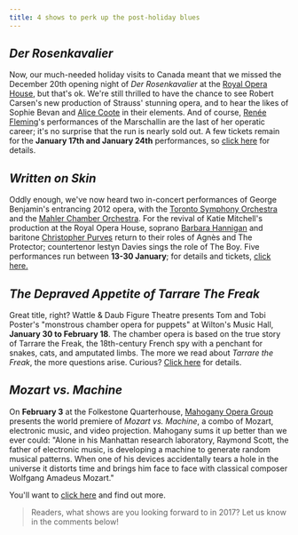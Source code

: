 ```yaml
---
title: 4 shows to perk up the post-holiday blues
---
```


## *Der Rosenkavalier*

Now, our much-needed holiday visits to Canada meant that we missed the December 20th opening night of *Der Rosenkavalier* at the [Royal Opera House](/scene/companies/royal-opera-house/), but that's ok. We're still thrilled to have the chance to see Robert Carsen's new production of Strauss' stunning opera, and to hear the likes of Sophie Bevan and [Alice Coote](/talking-with-singers-alice-coote/) in their elements. And of course, [Renée Fleming](/scene/people/renee-fleming/)'s performances of the Marschallin are the last of her operatic career; it's no surprise that the run is nearly sold out. A few tickets remain for the **January 17th and January 24th** performances, so [click here](http://www.roh.org.uk/productions/der-rosenkavalier-by-robert-carsen) for details.

## *Written on Skin*

Oddly enough, we've now heard two in-concert performances of George Benjamin's entrancing 2012 opera, with the [Toronto Symphony Orchestra](/in-review-written-on-skin/) and the [Mahler Chamber Orchestra](/still-stunning-written-on-skin/). For the revival of Katie Mitchell's production at the Royal Opera House, soprano [Barbara Hannigan](/scene/people/barbara-hannigan/) and baritone [Christopher Purves](/talking-with-singers-christopher-purves/) return to their roles of Agnès and The Protector; countertenor Iestyn Davies sings the role of The Boy. Five performances run between **13-30 January**; for details and tickets, [click here.](http://www.roh.org.uk/productions/written-on-skin-by-katie-mitchell)

## *The Depraved Appetite of Tarrare The Freak*

Great title, right? Wattle & Daub Figure Theatre presents Tom and Tobi Poster's "monstrous chamber opera for puppets" at Wilton's Music Hall, **January 30 to February 18**. The chamber opera is based on the true story of Tarrare the Freak, the 18th-century French spy with a penchant for snakes, cats, and amputated limbs. The more we read about *Tarrare the Freak*, the more questions arise. Curious? [Click here](http://www.wattleanddaub.co.uk/tarrare.html) for details.

## *Mozart vs. Machine*

On **February 3** at the Folkestone Quarterhouse, [Mahogany Opera Group](/scene/companies/mahogany-opera-group/) presents the world premiere of *Mozart vs. Machine*, a combo of Mozart, electronic music, and video projection. Mahogany sums it up better than we ever could: "Alone in his Manhattan research laboratory, Raymond Scott, the father of electronic music, is developing a machine to generate random musical patterns. When one of his devices accidentally tears a hole in the universe it distorts time and brings him face to face with classical composer Wolfgang Amadeus Mozart."

You'll want to [click here](http://mahoganyoperagroup.co.uk/productions/mozart-vs-machine/) and find out more.

>Readers, what shows are you looking forward to in 2017? Let us know in the comments below!
